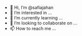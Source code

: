 - 👋 Hi, I’m @safiajahan
- 👀 I’m interested in ...
- 🌱 I’m currently learning ...
- 💞️ I’m looking to collaborate on ...
- 📫 How to reach me ...

<!---
safiajahan/safiajahan is a ✨ special ✨ repository because its `README.md` (this file) appears on your GitHub profile.
You can click the Preview link to take a look at your changes.
--->
